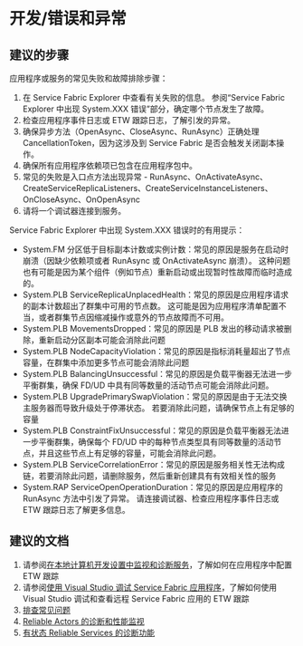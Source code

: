 <properties
    pageTitle="开发/错误和异常"
    description="开发/错误和异常"
    service="microsoft.servicefabric"
    resource="clusters"
    authors="aashu"
    displayOrder=""
    selfHelpType="generic"
    supportTopicIds="32449687"
    resourceTags=""
    productPesIds="15842"
    cloudEnvironments="public,BlackForest,Fairfax"
/>


# <a name="developmenterrors-and-exceptions"></a>开发/错误和异常
## <a name="recommended-steps"></a>**建议的步骤**

应用程序或服务的常见失败和故障排除步骤：

1.  在 Service Fabric Explorer 中查看有关失败的信息。 参阅“Service Fabric Explorer 中出现 System.XXX 错误”部分，确定哪个节点发生了故障。
2.  检查应用程序事件日志或 ETW 跟踪日志，了解引发的异常。
3.  确保异步方法（OpenAsync、CloseAsync、RunAsync）正确处理 CancellationToken，因为这涉及到 Service Fabric 是否会触发关闭副本操作。
4.  确保所有应用程序依赖项已包含在应用程序包中。
5.  常见的失败是入口点方法出现异常 - RunAsync、OnActivateAsync、CreateServiceReplicaListeners、CreateServiceInstanceListeners、OnCloseAsync、OnOpenAsync
6.  请将一个调试器连接到服务。

Service Fabric Explorer 中出现 System.XXX 错误时的有用提示：

+ System.FM 分区低于目标副本计数或实例计数：常见的原因是服务在启动时崩溃（因缺少依赖项或者 RunAsync 或 OnActivateAsync 崩溃）。  这种问题也有可能是因为某个组件（例如节点）重新启动或出现暂时性故障而临时造成的。
+ System.PLB ServiceReplicaUnplacedHealth：常见的原因是应用程序请求的副本计数超出了群集中可用的节点数。  这可能是因为应用程序清单配置不当，或者群集节点因缩减操作或意外的节点故障而不可用。
+ System.PLB MovementsDropped：常见的原因是 PLB 发出的移动请求被删除，重新启动分区副本可能会消除此问题
+ System.PLB NodeCapacityViolation：常见的原因是指标消耗量超出了节点容量，在群集中添加更多节点可能会消除此问题
+ System.PLB BalancingUnsuccessful：常见的原因是负载平衡器无法进一步平衡群集，确保 FD/UD 中具有同等数量的活动节点可能会消除此问题。
+ System.PLB UpgradePrimarySwapViolation：常见的原因是由于无法交换主服务器而导致升级处于停滞状态。 若要消除此问题，请确保节点上有足够的容量
+ System.PLB ConstraintFixUnsuccessful：常见的原因是负载平衡器无法进一步平衡群集，确保每个 FD/UD 中的每种节点类型具有同等数量的活动节点，并且这些节点上有足够的容量，可能会消除此问题。
+ System.PLB ServiceCorrelationError：常见的原因是服务相关性无法构成链，若要消除此问题，请删除服务，然后重新创建具有有效相关性的服务 
+ System.RAP ServiceOpenOperationDuration：常见的原因是应用程序的 RunAsync 方法中引发了异常。  请连接调试器、检查应用程序事件日志或 ETW 跟踪日志了解更多信息。


## <a name="recommended-documents"></a>**建议的文档**
1. 请参阅[在本地计算机开发设置中监视和诊断服务](https://azure.microsoft.com/documentation/articles/service-fabric-diagnostics-how-to-monitor-and-diagnose-services-locally/)，了解如何在应用程序中配置 ETW 跟踪
2. 请参阅[使用 Visual Studio 调试 Service Fabric 应用程序](https://azure.microsoft.com/documentation/articles/service-fabric-debugging-your-application/)，了解如何使用 Visual Studio 调试和查看远程 Service Fabric 应用的 ETW 跟踪
3. [排查常见问题](https://azure.microsoft.com/documentation/articles/service-fabric-diagnostics-troubleshoot-common-scenarios/)<br>
4. [Reliable Actors 的诊断和性能监视](https://azure.microsoft.com/documentation/articles/service-fabric-reliable-actors-diagnostics/)<br>
5. [有状态 Reliable Services 的诊断功能](https://azure.microsoft.com/documentation/articles/service-fabric-reliable-services-diagnostics/)


